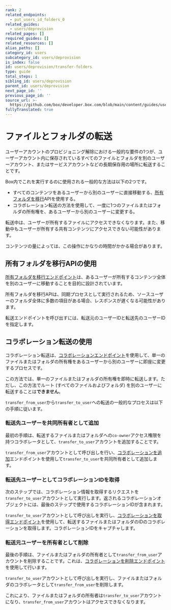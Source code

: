 ```yaml
---
rank: 2
related_endpoints:
  - put_users_id_folders_0
related_guides:
  - users/deprovision
related_pages: []
required_guides: []
related_resources: []
alias_paths: []
category_id: users
subcategory_id: users/deprovision
is_index: false
id: users/deprovision/transfer-folders
type: guide
total_steps: 1
sibling_id: users/deprovision
parent_id: users/deprovision
next_page_id: ''
previous_page_id: ''
source_url: >-
  https://github.com/box/developer.box.com/blob/main/content/guides/users/deprovision/transfer-folders.md
fullyTranslated: true
---
```

# ファイルとフォルダの転送

ユーザーアカウントのプロビジョニング解除における一般的な要件の1つが、ユーザーアカウント内に保存されているすべてのファイルとフォルダを別のユーザーアカウント、またはサービスアカウントなどの長期保存用の場所に転送することです。

Box内でこれを実行するのに使用される一般的な方法は以下の2つです。

* すべてのコンテンツをあるユーザーから別のユーザーに直接移動する、[所有フォルダを移行](e://put_users_id_folders_0)APIを使用する。
* コラボレーション転送の方法を使用して、一度に1つのファイルまたはフォルダの所有権を、あるユーザーから別のユーザーに変更する。

<Message notice>

転送中は、ユーザーが所有するファイルにアクセスできなくなります。また、移動中もユーザーが所有する共有コンテンツにアクセスできない可能性があります。

コンテンツの量によっては、この操作にかなりの時間がかかる場合があります。

</Message>

## 所有フォルダを移行APIの使用

[所有フォルダを移行エンドポイント](e://put_users_id_folders_0)は、あるユーザーが所有するコンテンツ全体を別のユーザーに移動することを目的に設計されています。

<Message type="notice">

所有フォルダを移行APIは、同期プロセスとして実行されるため、ソースユーザーのフォルダ全体に多数の項目がある場合、レスポンスが遅くなる可能性があります。

</Message>

転送エンドポイントを呼び出すには、転送元のユーザーIDと転送先のユーザーIDを指定します。

<Samples id="put_users_id_folders_0">

</Samples>

## コラボレーション転送の使用

コラボレーション転送は、[コラボレーションエンドポイント](e://post_collaborations)を使用して、単一のファイルまたはフォルダの所有権をあるユーザーから別のユーザーに即座に変更するプロセスです。

<Message type="notice">

この方法では、単一のファイルまたはフォルダの所有権を即時に転送します。ただし、この方法でルート (すべてのファイルおよびフォルダ) を別のユーザーに転送することは**できません**。

</Message>

`transfer_from_user`から`transfer_to_user`への転送の一般的なプロセスは以下の手順に従います。

### 転送先ユーザーを共同所有者として追加

最初の手順は、転送するファイルまたはフォルダへの`co-owner`アクセス権限を持つコラボレータとして、`transfer_to_user`アカウントを追加することです。

`transfer_from_user`アカウントとして呼び出しを行い、[コラボレーションを追加](e://post_collaborations)エンドポイントを使用して`transfer_to_user`を共同所有者として追加します。

<Samples id="post_collaborations">

</Samples>

### 転送先ユーザーとしてコラボレーションIDを取得

次のステップでは、コラボレーション情報を取得するリクエストを`transfer_to_user`アカウントとして実行します。返されるコラボレーションオブジェクトには、最後のステップで使用するコラボレーションIDが含まれます。

`transfer_to_user`アカウントとして呼び出しを実行し、[コラボレーションを取得エンドポイント](e://get_collaborations_id)を使用して、転送するファイルまたはフォルダのIDのコラボレーションを取得します。コラボレーションIDをキャプチャします。

<Sample id="get_collaborations_id">

</Sample>

### 転送元ユーザーを所有者として削除

最後の手順は、ファイルまたはフォルダの所有者として`transfer_from_user`アカウントを削除することです。これは、[コラボレーションを削除エンドポイント](e://delete_collaborations_id)を使用して行います。

`transfer_to_user`アカウントとして呼び出しを実行し、ファイルまたはフォルダのコラボレータとして`transfer_from_user`を削除します。

<Sample id="delete_collaborations_id">

</Sample>

これにより、ファイルまたはフォルダの所有者は`transfer_to_user`アカウントになり、`transfer_from_user`アカウントはアクセスできなくなります。
